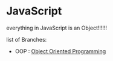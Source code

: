 # JavaScript

everything in JavaScript is an Object!!!!!!

list of Branches:

* OOP : [Object Oriented Programming](https://github.com/MamadTaheri68/javascript_training/tree/OOP) 